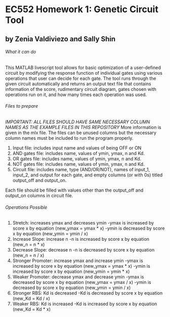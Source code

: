# EC552 Homework 1: Genetic Circuit Tool 
## by Zenia Valdiviezo and Sally Shin

###### What it can do
This MATLAB livescript tool allows for basic optimization of a user-defined circuit by modifying the response function of individual gates using various operations that user can decide for each gate. The tool runs through the given circuit automatically and returns an output text file that contains information of the score, rudimentary circuit diagram, gates chosen with operations run on it, and how many times each operation was used. 

###### Files to prepare
*IMPORTANT: ALL FILES SHOULD HAVE SAME NECESSARY COLUMN NAMES AS THE EXAMPLE FILES IN THIS REPOSITORY*
More information is given in the mlx file. The files can be unused columns but the necessary column names must be included to run the program properly.

1. Input file: includes input name and values of being OFF or ON
2. AND gates file: includes name, values of ymin, ymax, n and Kd. 
3. OR gates file: includes name, values of ymin, ymax, n and Kd. 
4. NOT gates file: includes name, values of ymin, ymax, n and Kd. 
5. Circuit file: includes name, type (AND/OR/NOT), names of input_1, input_2, and output for each gate, and empty columns (or with 0s) titled output_off and output_on.

Each file should be filled with values other than the output_off and output_on columns in circuit file. 

###### Operations Possible
1. Stretch: increases ymax and decreases ymin
  -ymax is increased by score x by equation (new_ymax = ymax * x)
  -ymin is decreased by score x by equation (new_ymin = ymin / x)
2. Increase Slope: increase n
  -n is increased by score x by equation (new_n = n * x)
3. Decrease Slope: decrease n
  -n is decreased by score x by equation (new_n = n / x)
4. Stronger Promoter: increase ymax and increase ymin
  -ymax is increased by score x by equation (new_ymax = ymax * x)
  -ymin is increased by score x by equation (new_ymin = ymin * x)
5. Weaker Promoter: decrease ymax and decrease ymin
  -ymax is decreased by score x by equation (new_ymax = ymax / x)
  -ymin is decreased by score x by equation (new_ymin = ymin / x)
6. Stronger RBS: Kd is decreased
  -Kd is decreased by score x by equation (new_Kd = Kd / x)
7. Weaker RBS: Kd is increased
  -Kd is increased by score x by equation (new_Kd = Kd * x)


